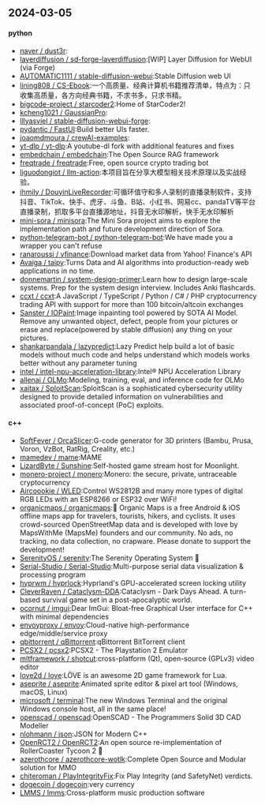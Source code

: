 ## 2024-03-05

#### python
* [naver / dust3r](https://github.com/naver/dust3r):
* [layerdiffusion / sd-forge-layerdiffusion](https://github.com/layerdiffusion/sd-forge-layerdiffusion):[WIP] Layer Diffusion for WebUI (via Forge)
* [AUTOMATIC1111 / stable-diffusion-webui](https://github.com/AUTOMATIC1111/stable-diffusion-webui):Stable Diffusion web UI
* [lining808 / CS-Ebook](https://github.com/lining808/CS-Ebook):一个高质量、经典计算机书籍推荐清单，特点为：只收集高质量，各方向经典书籍，不求书多，只求书精。
* [bigcode-project / starcoder2](https://github.com/bigcode-project/starcoder2):Home of StarCoder2!
* [kcheng1021 / GaussianPro](https://github.com/kcheng1021/GaussianPro):
* [lllyasviel / stable-diffusion-webui-forge](https://github.com/lllyasviel/stable-diffusion-webui-forge):
* [pydantic / FastUI](https://github.com/pydantic/FastUI):Build better UIs faster.
* [joaomdmoura / crewAI-examples](https://github.com/joaomdmoura/crewAI-examples):
* [yt-dlp / yt-dlp](https://github.com/yt-dlp/yt-dlp):A youtube-dl fork with additional features and fixes
* [embedchain / embedchain](https://github.com/embedchain/embedchain):The Open Source RAG framework
* [freqtrade / freqtrade](https://github.com/freqtrade/freqtrade):Free, open source crypto trading bot
* [liguodongiot / llm-action](https://github.com/liguodongiot/llm-action):本项目旨在分享大模型相关技术原理以及实战经验。
* [ihmily / DouyinLiveRecorder](https://github.com/ihmily/DouyinLiveRecorder):可循环值守和多人录制的直播录制软件，支持抖音、TikTok、快手、虎牙、斗鱼、B站、小红书、网易cc、pandaTV等平台直播录制，抓取多平台直播源地址，抖音无水印解析，快手无水印解析
* [mini-sora / minisora](https://github.com/mini-sora/minisora):The Mini Sora project aims to explore the implementation path and future development direction of Sora.
* [python-telegram-bot / python-telegram-bot](https://github.com/python-telegram-bot/python-telegram-bot):We have made you a wrapper you can't refuse
* [ranaroussi / yfinance](https://github.com/ranaroussi/yfinance):Download market data from Yahoo! Finance's API
* [Avaiga / taipy](https://github.com/Avaiga/taipy):Turns Data and AI algorithms into production-ready web applications in no time.
* [donnemartin / system-design-primer](https://github.com/donnemartin/system-design-primer):Learn how to design large-scale systems. Prep for the system design interview. Includes Anki flashcards.
* [ccxt / ccxt](https://github.com/ccxt/ccxt):A JavaScript / TypeScript / Python / C# / PHP cryptocurrency trading API with support for more than 100 bitcoin/altcoin exchanges
* [Sanster / IOPaint](https://github.com/Sanster/IOPaint):Image inpainting tool powered by SOTA AI Model. Remove any unwanted object, defect, people from your pictures or erase and replace(powered by stable diffusion) any thing on your pictures.
* [shankarpandala / lazypredict](https://github.com/shankarpandala/lazypredict):Lazy Predict help build a lot of basic models without much code and helps understand which models works better without any parameter tuning
* [intel / intel-npu-acceleration-library](https://github.com/intel/intel-npu-acceleration-library):Intel® NPU Acceleration Library
* [allenai / OLMo](https://github.com/allenai/OLMo):Modeling, training, eval, and inference code for OLMo
* [xaitax / SploitScan](https://github.com/xaitax/SploitScan):SploitScan is a sophisticated cybersecurity utility designed to provide detailed information on vulnerabilities and associated proof-of-concept (PoC) exploits.

#### c++
* [SoftFever / OrcaSlicer](https://github.com/SoftFever/OrcaSlicer):G-code generator for 3D printers (Bambu, Prusa, Voron, VzBot, RatRig, Creality, etc.)
* [mamedev / mame](https://github.com/mamedev/mame):MAME
* [LizardByte / Sunshine](https://github.com/LizardByte/Sunshine):Self-hosted game stream host for Moonlight.
* [monero-project / monero](https://github.com/monero-project/monero):Monero: the secure, private, untraceable cryptocurrency
* [Aircoookie / WLED](https://github.com/Aircoookie/WLED):Control WS2812B and many more types of digital RGB LEDs with an ESP8266 or ESP32 over WiFi!
* [organicmaps / organicmaps](https://github.com/organicmaps/organicmaps):🍃 Organic Maps is a free Android & iOS offline maps app for travelers, tourists, hikers, and cyclists. It uses crowd-sourced OpenStreetMap data and is developed with love by MapsWithMe (MapsMe) founders and our community. No ads, no tracking, no data collection, no crapware. Please donate to support the development!
* [SerenityOS / serenity](https://github.com/SerenityOS/serenity):The Serenity Operating System 🐞
* [Serial-Studio / Serial-Studio](https://github.com/Serial-Studio/Serial-Studio):Multi-purpose serial data visualization & processing program
* [hyprwm / hyprlock](https://github.com/hyprwm/hyprlock):Hyprland's GPU-accelerated screen locking utility
* [CleverRaven / Cataclysm-DDA](https://github.com/CleverRaven/Cataclysm-DDA):Cataclysm - Dark Days Ahead. A turn-based survival game set in a post-apocalyptic world.
* [ocornut / imgui](https://github.com/ocornut/imgui):Dear ImGui: Bloat-free Graphical User interface for C++ with minimal dependencies
* [envoyproxy / envoy](https://github.com/envoyproxy/envoy):Cloud-native high-performance edge/middle/service proxy
* [qbittorrent / qBittorrent](https://github.com/qbittorrent/qBittorrent):qBittorrent BitTorrent client
* [PCSX2 / pcsx2](https://github.com/PCSX2/pcsx2):PCSX2 - The Playstation 2 Emulator
* [mltframework / shotcut](https://github.com/mltframework/shotcut):cross-platform (Qt), open-source (GPLv3) video editor
* [love2d / love](https://github.com/love2d/love):LÖVE is an awesome 2D game framework for Lua.
* [aseprite / aseprite](https://github.com/aseprite/aseprite):Animated sprite editor & pixel art tool (Windows, macOS, Linux)
* [microsoft / terminal](https://github.com/microsoft/terminal):The new Windows Terminal and the original Windows console host, all in the same place!
* [openscad / openscad](https://github.com/openscad/openscad):OpenSCAD - The Programmers Solid 3D CAD Modeller
* [nlohmann / json](https://github.com/nlohmann/json):JSON for Modern C++
* [OpenRCT2 / OpenRCT2](https://github.com/OpenRCT2/OpenRCT2):An open source re-implementation of RollerCoaster Tycoon 2 🎢
* [azerothcore / azerothcore-wotlk](https://github.com/azerothcore/azerothcore-wotlk):Complete Open Source and Modular solution for MMO
* [chiteroman / PlayIntegrityFix](https://github.com/chiteroman/PlayIntegrityFix):Fix Play Integrity (and SafetyNet) verdicts.
* [dogecoin / dogecoin](https://github.com/dogecoin/dogecoin):very currency
* [LMMS / lmms](https://github.com/LMMS/lmms):Cross-platform music production software
